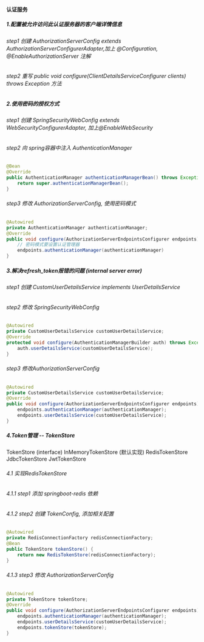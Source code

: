 #### 认证服务
##### 1.配置被允许访问此认证服务器的客户端详情信息
###### step1 创建 AuthorizationServerConfig extends AuthorizationServerConfigurerAdapter,加上 @Configuration, @EnableAuthorizationServer 注解
###### step2 重写 public void configure(ClientDetailsServiceConfigurer clients) throws Exception 方法

##### 2.使用密码的授权方式
###### step1 创建 SpringSecurityWebConfig extends WebSecurityConfigurerAdapter, 加上@EnableWebSecurity
###### step2 向 spring容器中注入 AuthenticationManager
```java
@Bean
@Override
public AuthenticationManager authenticationManagerBean() throws Exception {
    return super.authenticationManagerBean();
}
```
###### step3 修改 AuthorizationServerConfig, 使用密码模式
```java
@Autowired
private AuthenticationManager authenticationManager;
@Override
public void configure(AuthorizationServerEndpointsConfigurer endpoints) throws Exception {
    // 密码模式要设置认证管理器
    endpoints.authenticationManager(authenticationManager)
}
```
##### 3.解决refresh_token报错的问题 (internal server error)
###### step1 创建 CustomUserDetailsService implements UserDetailsService
###### step2 修改 SpringSecurityWebConfig
```java
@Autowired
private CustomUserDetailsService customUserDetailsService;
@Override
protected void configure(AuthenticationManagerBuilder auth) throws Exception {
    auth.userDetailsService(customUserDetailsService);
}
```
###### step3 修改AuthorizationServerConfig
```java
@Autowired
private CustomUserDetailsService customUserDetailsService;
@Override
public void configure(AuthorizationServerEndpointsConfigurer endpoints) throws Exception {
    endpoints.authenticationManager(authenticationManager);
    endpoints.userDetailsService(customUserDetailsService);
}
```

##### 4.Token管理 -- TokenStore
TokenStore (interface)
InMemoryTokenStore (默认实现)
RedisTokenStore
JdbcTokenStore
JwtTokenStore
###### 4.1 实现RedisTokenStore
###### 4.1.1 step1 添加 springboot-redis 依赖
###### 4.1.2 step2 创建 TokenConfig, 添加相关配置
```java
@Autowired
private RedisConnectionFactory redisConnectionFactory;
@Bean
public TokenStore tokenStore() {
    return new RedisTokenStore(redisConnectionFactory);
}
```
###### 4.1.3 step3 修改 AuthorizationServerConfig
```java
@Autowired
private TokenStore tokenStore;
@Override
public void configure(AuthorizationServerEndpointsConfigurer endpoints) throws Exception {
    endpoints.authenticationManager(authenticationManager);
    endpoints.userDetailsService(customUserDetailsService);
    endpoints.tokenStore(tokenStore);
}
```